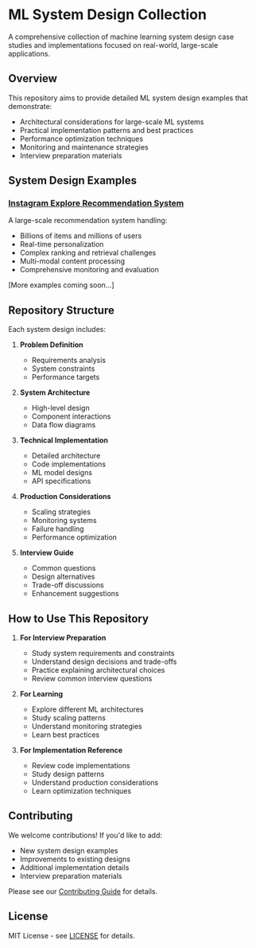 # ML System Design Collection

A comprehensive collection of machine learning system design case studies and implementations focused on real-world, large-scale applications.

## Overview

This repository aims to provide detailed ML system design examples that demonstrate:
- Architectural considerations for large-scale ML systems
- Practical implementation patterns and best practices
- Performance optimization techniques
- Monitoring and maintenance strategies
- Interview preparation materials

## System Design Examples

### [Instagram Explore Recommendation System](instagram-explore/)
A large-scale recommendation system handling:
- Billions of items and millions of users
- Real-time personalization
- Complex ranking and retrieval challenges
- Multi-modal content processing
- Comprehensive monitoring and evaluation

[More examples coming soon...]

## Repository Structure

Each system design includes:

1. **Problem Definition**
   - Requirements analysis
   - System constraints
   - Performance targets

2. **System Architecture**
   - High-level design
   - Component interactions
   - Data flow diagrams

3. **Technical Implementation**
   - Detailed architecture
   - Code implementations
   - ML model designs
   - API specifications

4. **Production Considerations**
   - Scaling strategies
   - Monitoring systems
   - Failure handling
   - Performance optimization

5. **Interview Guide**
   - Common questions
   - Design alternatives
   - Trade-off discussions
   - Enhancement suggestions

## How to Use This Repository

1. **For Interview Preparation**
   - Study system requirements and constraints
   - Understand design decisions and trade-offs
   - Practice explaining architectural choices
   - Review common interview questions

2. **For Learning**
   - Explore different ML architectures
   - Study scaling patterns
   - Understand monitoring strategies
   - Learn best practices

3. **For Implementation Reference**
   - Review code implementations
   - Study design patterns
   - Understand production considerations
   - Learn optimization techniques

## Contributing

We welcome contributions! If you'd like to add:
- New system design examples
- Improvements to existing designs
- Additional implementation details
- Interview preparation materials

Please see our [Contributing Guide](CONTRIBUTING.md) for details.

## License

MIT License - see [LICENSE](LICENSE) for details.